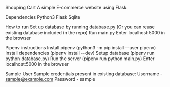 Shopping Cart
A simple E-commerce website using Flask.

Dependencies
Python3
Flask
Sqlite

How to run
Set up database by running database.py (Or you can reuse existing database included in the repo)
Run main.py
Enter localhost:5000 in the browser

Pipenv instructions
Install pipenv (python3 -m pip install --user pipenv)
Install dependencies (pipenv install --dev)
Setup database (pipenv run python database.py)
Run the server (pipenv run python main.py)
Enter localhost:5000 in the browser

Sample User
Sample credentials present in existing database: Username - sample@example.com Password - sample